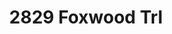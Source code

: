 ---
title: 2829 Foxwood Trl
status:
layout: listing
sidebar: sidebar_property.html
address: 2829 Foxwood Trl Madison WI 53713
city: Madison
state: Wi
zip: 53713
sq_ft: 1200
bed: 2
bath: 1
price: 179&#44;900
mls: 1787398
image_featured: "/images/2829foxwood/cover.jpg"
image_01: "/images/2829foxwood/cover.jpg"
image_02: "/images/2829foxwood/002.jpg"
image_03: "/images/2829foxwood/003.jpg"
image_04: "/images/2829foxwood/004.jpg"
image_05: "/images/2829foxwood/005.jpg"
image_06: "/images/2829foxwood/006.jpg"
image_07: "/images/2829foxwood/007.jpg"
image_08: "/images/2829foxwood/008.jpg"
image_09: "/images/2829foxwood/009.jpg"
image_10: "/images/2829foxwood/010.jpg"
image_11: "/images/2829foxwood/011.jpg"
image_12: "/images/2829foxwood/012.jpg"
image_13: "/images/2829foxwood/013.jpg"
image_14: "/images/2829foxwood/014.jpg"
image_15: "/images/2829foxwood/015.jpg"
image_16: "/images/2829foxwood/001.jpg"
latitude: 43.032751
longitude: -89.366864
propertyDescription: Finally....an affordable home with style! Lots to love about this one. Great light filled open floorplan. Awesome living room with a vaulted ceiling and skylight. Super functional updated eat in kitchen. Spacious master bedroom with a walk-in closet.<br /><br />A nice deck and really cool screened porch provide additional living space during the warmer months and overlook the good size fully fenced backyard. The unfinished basement is exposed, stubbed for a bathroom, has a walk out, and offers an opportunity for future expansion. This home would make a great place to get started, come take a look.
---